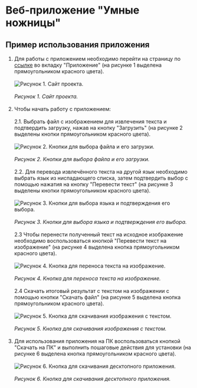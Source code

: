 # Веб-приложение "Умные ножницы"

## Пример использования приложения


1. Для работы с приложением необходимо перейти на страницу по [ссылке](https://smart-snip.kavlab.ru/app) во вкладку "Приложение" (на рисунке 1 выделена прямоугольником красного цвета).<br></br><image src="main/static/main/image/Image_web_1.jpg" alt="Рисунок 1. Сайт проекта."><br></br><i>Рисунок 1. Сайт проекта.</i>
<br></br>
2. Чтобы начать работу с приложением:
<br></br>
    2.1. Выбрать файл с изображением для извлечения текста и подтвердить загрузку, нажав на кнопку "Загрузить" (на рисунке 2 выделены кнопки прямоугольником красного цвета).<br></br><image src="main/static/main/image/Upload_file_2.jpg" alt="Рисунок 2. Кнопки для выбора файла и его загрузки."><br></br><i>Рисунок 2. Кнопки для выбора файла и его загрузки.</i>
    <br></br>
    2.2. Для перевода извлечённого текста на другой язык необходимо выбрать язык из ниспадающего списка, затем подтвердить выбор с помощью нажатия на кнопку "Перевести текст" (на рисунке 3 выделены кнопки прямоугольником красного цвета).<br></br><image src="main/static/main/image/Translate_3.jpg" alt="Рисунок 3. Кнопки для выбора языка и подтверждения его выбора."><br></br><i>Рисунок 3. Кнопки для выбора языка и подтверждения его выбора.</i>
    <br></br>
    2.3 Чтобы перенести полученный текст на исходное изображение необходимо воспользоваться кнопкой "Перевести текст на изображение" (на рисунке 4 выделена кнопка прямоугольником красного цвета).<br></br><image src="main/static/main/image/Text_image_4.jpg" alt="Рисунок 4. Кнопка для переноса текста на изображение."><br></br><i>Рисунок 4. Кнопка для переноса текста на изображение.</i>
    <br></br>
    2.4 Скачать итоговый результат с текстом на изображении с помощью кнопки "Скачать файл" (на рисунке 5 выделена кнопка прямоугольником красного цвета).<br></br><image src="main/static/main/image/Download_file_5.jpg" alt="Рисунок 5. Кнопка для скачивания изображения с текстом."><br></br><i>Рисунок 5. Кнопка для скачивания изображения с текстом.</i>
    <br></br>
3. Для использования приложения на ПК воспользоваться кнопкой "Скачать на ПК" и выполнить пошаговые действия для установки (на рисунке 6 выделена кнопка прямоугольником красного цвета).<br></br><image src="main/static/main/image/Download_exe_6.jpg" alt="Рисунок 6. Кнопка для скачивания десктопного приложения."><br></br><i>Рисунок 6. Кнопка для скачивания десктопного приложения.</i>